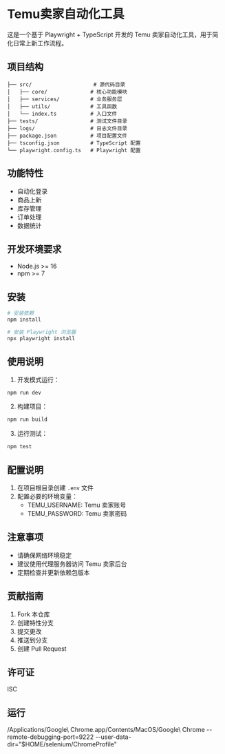 # Temu卖家自动化工具

这是一个基于 Playwright + TypeScript 开发的 Temu 卖家自动化工具，用于简化日常上新工作流程。

## 项目结构

```
├── src/                    # 源代码目录
│   ├── core/              # 核心功能模块
│   ├── services/          # 业务服务层
│   ├── utils/             # 工具函数
│   └── index.ts           # 入口文件
├── tests/                 # 测试文件目录
├── logs/                  # 日志文件目录
├── package.json           # 项目配置文件
├── tsconfig.json          # TypeScript 配置
└── playwright.config.ts   # Playwright 配置
```

## 功能特性

- 自动化登录
- 商品上新
- 库存管理
- 订单处理
- 数据统计

## 开发环境要求

- Node.js >= 16
- npm >= 7

## 安装

```bash
# 安装依赖
npm install

# 安装 Playwright 浏览器
npx playwright install
```

## 使用说明

1. 开发模式运行：
```bash
npm run dev
```

2. 构建项目：
```bash
npm run build
```

3. 运行测试：
```bash
npm test
```

## 配置说明

1. 在项目根目录创建 `.env` 文件
2. 配置必要的环境变量：
   - TEMU_USERNAME: Temu 卖家账号
   - TEMU_PASSWORD: Temu 卖家密码

## 注意事项

- 请确保网络环境稳定
- 建议使用代理服务器访问 Temu 卖家后台
- 定期检查并更新依赖包版本

## 贡献指南

1. Fork 本仓库
2. 创建特性分支
3. 提交更改
4. 推送到分支
5. 创建 Pull Request

## 许可证

ISC 

## 运行
/Applications/Google\ Chrome.app/Contents/MacOS/Google\ Chrome --remote-debugging-port=9222 --user-data-dir="$HOME/selenium/ChromeProfile"